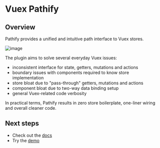 # Vuex Pathify

## Overview

Pathify provides a unified and intuitive path interface to Vuex stores.

![image](https://user-images.githubusercontent.com/132681/37240859-d763f3ca-2448-11e8-9f41-0f90ac1f084b.png)

The plugin aims to solve several everyday Vuex issues:

- inconsistent interface for state, getters, mutations and actions
- boundary issues with components required to know store implementation
- store bloat due to "pass-through" getters, mutations and actions
- component bloat due to two-way data binding setup
- general Vuex-related code verbosity

In practical terms, Pathify results in zero store boilerplate, one-liner wiring and overall cleaner code.

## Next steps

- Check out the [docs](https://davestewart.github.io/vuex-pathify/)
- Try the [demo](https://codesandbox.io/s/github/davestewart/vuex-pathify/tree/master/demo)
